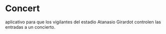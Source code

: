 # Concert
aplicativo para que los vigilantes del estadio Atanasio Girardot controlen las entradas a un concierto.
